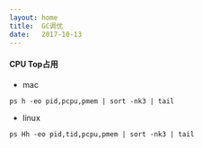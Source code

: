 ```yaml
---
layout: home
title:  GC调优
date:   2017-10-13
---
```


#### CPU Top占用

* mac

```linux
ps h -eo pid,pcpu,pmem | sort -nk3 | tail
```

* linux

```linux
ps Hh -eo pid,tid,pcpu,pmem | sort -nk3 | tail
```
